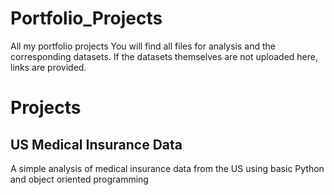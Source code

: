 # Portfolio_Projects
All my portfolio projects
You will find all files for analysis and the corresponding datasets. If the datasets themselves are not uploaded here, links are provided.

# Projects
## US Medical Insurance Data
A simple analysis of medical insurance data from the US using basic Python and object oriented programming
